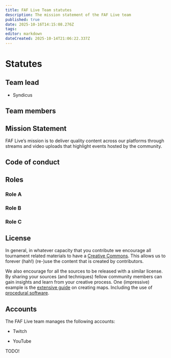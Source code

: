 ```yaml
---
title: FAF Live Team statutes
description: The mission statement of the FAF Live team
published: true
date: 2025-10-16T14:15:08.276Z
tags: 
editor: markdown
dateCreated: 2025-10-14T21:06:22.337Z
---
```


# Statutes

## Team lead

- Syndicus

## Team members

## Mission Statement
FAF Live’s mission is to deliver quality content across our platforms through streams and video uploads that highlight events hosted by the community.
## Code of conduct

## Roles

### Role A

### Role B

### Role C

## License

In general, in whatever capacity that you contribute we encourage all tournament related materials to have a [Creative Commons](https://creativecommons.org/licenses/). This allows us to forever (hah!) (re-)use the content that is created by contributors. 

We also encourage for all the sources to be released with a similar license. By sharing your sources (and techniques) fellow community members can gain insights and learn from your creative process. One (impressive) example is the [extensive guide](https://wiki.faforever.com/en/Development/Mapping) on creating maps. Including the use of [procedural software](https://wiki.faforever.com/en/Development/Mapping/Gaea).

## Accounts

The FAF Live team manages the following accounts:

- Twitch

- YouTube

TODO!